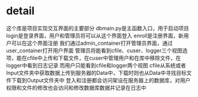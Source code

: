# detail
这个库是项目实现交互界面的主要部分
dbmain.py是主函数入口，用于启动项目
login是登录界面，用户和管理员将可以从这个界面登入
enroll是注册界面，新用户可以在这个界面注册
我们通过admin_container打开管理员界面，通过user_container打开用户界面
管理员将能看到cfile、cuser、logger三个视图选项，能在cfile中上传和下载文件，在cuser中管理用户和在库中移除文件，在logger中看到日志记录
而用户只能看到cfile和logger两个视图
cfile从系统或者Input文件夹中获取数据上传到服务器的Data中，下载时则也从Data中寻找目标文件下载到Output文件夹中
登入和注册都会访问架设在服务器上的数据库，对用户权限和文件的修改也会访问和修改数据库数据并记录在日志中
